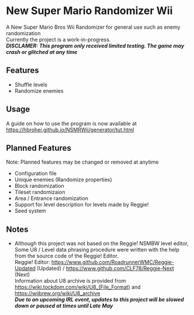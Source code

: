 # New Super Mario Randomizer Wii
 A New Super Mario Bros Wii Randomizer for general use such as enemy randomization\
 Currently the project is a work-in-progress. \
***DISCLAMER: This program only received limited testing. The game may crash or glitched at any time***

## Features
- Shuffle levels
- Randomize enemies

## Usage
 A guide on how to use the program is now available at https://hbrohei.github.io/NSMRWii/generator/tut.html
 
## Planned Features
Note: Planned features may be changed or removed at anytime
- Configuration file
- Unique enemies (Randomize properties)
- Block randomization
- Tileset randomizaion
- Area / Entrance randomization
- Support for level description for levels made by Reggie!
- Seed system

## Notes
 - Although this project was not based on the Reggie! NSMBW level editor,
 Some U8 / Level data phrasing procedure were written with the help from the source code of the Reggie! Editor. \
Reggie! Editor: https://www.github.com/RoadrunnerWMC/Reggie-Updated (Updated) / https://www.github.com/CLF78/Reggie-Next (Next) \
Information about U8 archive is provided from https://wiki.tockdom.com/wiki/U8_(File_Format) and https://wiibrew.org/wiki/U8_archive \
 ***Due to an upcoming IRL event, updates to this project will be slowed down or paused at times until Late May***
